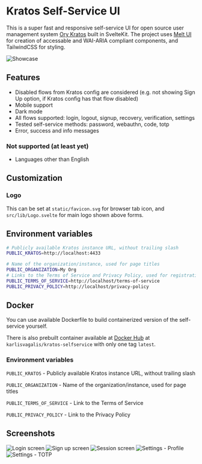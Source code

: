 # Kratos Self-Service UI

This is a super fast and responsive self-service UI for open source user management system [Ory Kratos](https://github.com/ory/kratos) built in SvelteKit. The project uses [Melt UI](https://github.com/melt-ui/melt-ui) for creation of accessable and WAI-ARIA compliant components, and TailwindCSS for styling.

![Showcase](./docs/images/showcase.gif)

## Features

- Disabled flows from Kratos config are considered (e.g. not showing Sign Up option, if Kratos config has that flow disabled)
- Mobile support
- Dark mode
- All flows supported: login, logout, signup, recovery, verification, settings
- Tested self-service methods: password, webauthn, code, totp
- Error, success and info messages

### Not supported (at least yet)

- Languages other than English

## Customization

### Logo

This can be set at `static/favicon.svg` for browser tab icon, and `src/lib/Logo.svelte` for main logo shown above forms.

## Environment variables

```bash
# Publicly available Kratos instance URL, without trailing slash
PUBLIC_KRATOS=http://localhost:4433

# Name of the organization/instance, used for page titles
PUBLIC_ORGANIZATION=My Org
# Links to the Terms of Service and Privacy Policy, used for registration page
PUBLIC_TERMS_OF_SERVICE=http://localhost/terms-of-service
PUBLIC_PRIVACY_POLICY=http://localhost/privacy-policy
```

## Docker

You can use available Dockerfile to build containerized version of the self-service yourself.

There is also prebuilt container available at [Docker Hub](https://hub.docker.com/r/karlisvagalis/kratos-selfservice) at `karlisvagalis/kratos-selfservice` with only one tag
`latest`.

### Environment variables

`PUBLIC_KRATOS` - Publicly available Kratos instance URL, without trailing slash

`PUBLIC_ORGANIZATION` - Name of the organization/instance, used for page titles

`PUBLIC_TERMS_OF_SERVICE` - Link to the Terms of Service

`PUBLIC_PRIVACY_POLICY` - Link to the Privacy Policy

## Screenshots

![Login screen](./docs/images/login.png)
![Sign up screen](./docs/images/signup-dark.png)
![Session screen](./docs/images/session.png)
![Settings - Profile](./docs/images/settings-profile.png)
![Settings - TOTP](./docs/images/settings-totp.png)
